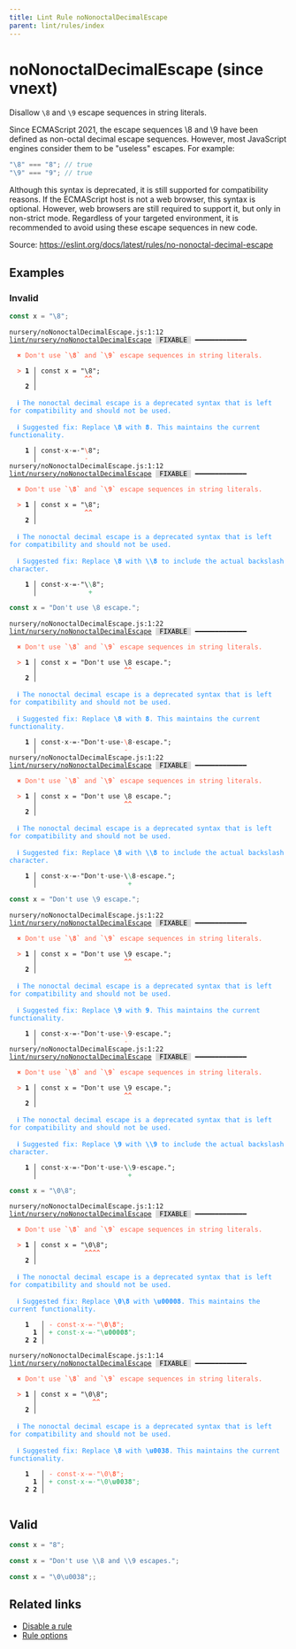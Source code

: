 ```yaml
---
title: Lint Rule noNonoctalDecimalEscape
parent: lint/rules/index
---
```


# noNonoctalDecimalEscape (since vnext)

Disallow `\8` and `\9` escape sequences in string literals.

Since ECMAScript 2021, the escape sequences \8 and \9 have been defined as non-octal decimal escape sequences.
However, most JavaScript engines consider them to be "useless" escapes. For example:

```jsx
"\8" === "8"; // true
"\9" === "9"; // true
```

Although this syntax is deprecated, it is still supported for compatibility reasons.
If the ECMAScript host is not a web browser, this syntax is optional.
However, web browsers are still required to support it, but only in non-strict mode.
Regardless of your targeted environment, it is recommended to avoid using these escape sequences in new code.

Source: https://eslint.org/docs/latest/rules/no-nonoctal-decimal-escape

## Examples

### Invalid

```jsx
const x = "\8";
```

<pre class="language-text"><code class="language-text">nursery/noNonoctalDecimalEscape.js:1:12 <a href="https://docs.rome.tools/lint/rules/noNonoctalDecimalEscape">lint/nursery/noNonoctalDecimalEscape</a> <span style="color: #000; background-color: #ddd;"> FIXABLE </span> ━━━━━━━━━━━━━

<strong><span style="color: Tomato;">  </span></strong><strong><span style="color: Tomato;">✖</span></strong> <span style="color: Tomato;">Don't use </span><span style="color: Tomato;"><strong>`\8`</strong></span><span style="color: Tomato;"> and </span><span style="color: Tomato;"><strong>`\9`</strong></span><span style="color: Tomato;"> escape sequences in string literals.</span>
  
<strong><span style="color: Tomato;">  </span></strong><strong><span style="color: Tomato;">&gt;</span></strong> <strong>1 │ </strong>const x = &quot;\8&quot;;
   <strong>   │ </strong>           <strong><span style="color: Tomato;">^</span></strong><strong><span style="color: Tomato;">^</span></strong>
    <strong>2 │ </strong>
  
<strong><span style="color: rgb(38, 148, 255);">  </span></strong><strong><span style="color: rgb(38, 148, 255);">ℹ</span></strong> <span style="color: rgb(38, 148, 255);">The nonoctal decimal escape is a deprecated syntax that is left for compatibility and should not be used.</span>
  
<strong><span style="color: rgb(38, 148, 255);">  </span></strong><strong><span style="color: rgb(38, 148, 255);">ℹ</span></strong> <span style="color: rgb(38, 148, 255);">Suggested fix</span><span style="color: rgb(38, 148, 255);">: </span><span style="color: rgb(38, 148, 255);">Replace </span><span style="color: rgb(38, 148, 255);"><strong>\8</strong></span><span style="color: rgb(38, 148, 255);"> with </span><span style="color: rgb(38, 148, 255);"><strong>8</strong></span><span style="color: rgb(38, 148, 255);">. This maintains the current functionality.</span>
  
<strong>  </strong><strong>  1 │ </strong>const<span style="opacity: 0.8;">·</span>x<span style="opacity: 0.8;">·</span>=<span style="opacity: 0.8;">·</span>&quot;<span style="color: Tomato;">\</span>8&quot;;
<strong>  </strong><strong>    │ </strong>           <span style="color: Tomato;">-</span>   
nursery/noNonoctalDecimalEscape.js:1:12 <a href="https://docs.rome.tools/lint/rules/noNonoctalDecimalEscape">lint/nursery/noNonoctalDecimalEscape</a> <span style="color: #000; background-color: #ddd;"> FIXABLE </span> ━━━━━━━━━━━━━

<strong><span style="color: Tomato;">  </span></strong><strong><span style="color: Tomato;">✖</span></strong> <span style="color: Tomato;">Don't use </span><span style="color: Tomato;"><strong>`\8`</strong></span><span style="color: Tomato;"> and </span><span style="color: Tomato;"><strong>`\9`</strong></span><span style="color: Tomato;"> escape sequences in string literals.</span>
  
<strong><span style="color: Tomato;">  </span></strong><strong><span style="color: Tomato;">&gt;</span></strong> <strong>1 │ </strong>const x = &quot;\8&quot;;
   <strong>   │ </strong>           <strong><span style="color: Tomato;">^</span></strong><strong><span style="color: Tomato;">^</span></strong>
    <strong>2 │ </strong>
  
<strong><span style="color: rgb(38, 148, 255);">  </span></strong><strong><span style="color: rgb(38, 148, 255);">ℹ</span></strong> <span style="color: rgb(38, 148, 255);">The nonoctal decimal escape is a deprecated syntax that is left for compatibility and should not be used.</span>
  
<strong><span style="color: rgb(38, 148, 255);">  </span></strong><strong><span style="color: rgb(38, 148, 255);">ℹ</span></strong> <span style="color: rgb(38, 148, 255);">Suggested fix</span><span style="color: rgb(38, 148, 255);">: </span><span style="color: rgb(38, 148, 255);">Replace </span><span style="color: rgb(38, 148, 255);"><strong>\8</strong></span><span style="color: rgb(38, 148, 255);"> with </span><span style="color: rgb(38, 148, 255);"><strong>\\8</strong></span><span style="color: rgb(38, 148, 255);"> to include the actual backslash character.</span>
  
<strong>  </strong><strong>  1 │ </strong>const<span style="opacity: 0.8;">·</span>x<span style="opacity: 0.8;">·</span>=<span style="opacity: 0.8;">·</span>&quot;\<span style="color: MediumSeaGreen;">\</span>8&quot;;
<strong>  </strong><strong>    │ </strong>            <span style="color: MediumSeaGreen;">+</span>   
</code></pre>

```jsx
const x = "Don't use \8 escape.";
```

<pre class="language-text"><code class="language-text">nursery/noNonoctalDecimalEscape.js:1:22 <a href="https://docs.rome.tools/lint/rules/noNonoctalDecimalEscape">lint/nursery/noNonoctalDecimalEscape</a> <span style="color: #000; background-color: #ddd;"> FIXABLE </span> ━━━━━━━━━━━━━

<strong><span style="color: Tomato;">  </span></strong><strong><span style="color: Tomato;">✖</span></strong> <span style="color: Tomato;">Don't use </span><span style="color: Tomato;"><strong>`\8`</strong></span><span style="color: Tomato;"> and </span><span style="color: Tomato;"><strong>`\9`</strong></span><span style="color: Tomato;"> escape sequences in string literals.</span>
  
<strong><span style="color: Tomato;">  </span></strong><strong><span style="color: Tomato;">&gt;</span></strong> <strong>1 │ </strong>const x = &quot;Don't use \8 escape.&quot;;
   <strong>   │ </strong>                     <strong><span style="color: Tomato;">^</span></strong><strong><span style="color: Tomato;">^</span></strong>
    <strong>2 │ </strong>
  
<strong><span style="color: rgb(38, 148, 255);">  </span></strong><strong><span style="color: rgb(38, 148, 255);">ℹ</span></strong> <span style="color: rgb(38, 148, 255);">The nonoctal decimal escape is a deprecated syntax that is left for compatibility and should not be used.</span>
  
<strong><span style="color: rgb(38, 148, 255);">  </span></strong><strong><span style="color: rgb(38, 148, 255);">ℹ</span></strong> <span style="color: rgb(38, 148, 255);">Suggested fix</span><span style="color: rgb(38, 148, 255);">: </span><span style="color: rgb(38, 148, 255);">Replace </span><span style="color: rgb(38, 148, 255);"><strong>\8</strong></span><span style="color: rgb(38, 148, 255);"> with </span><span style="color: rgb(38, 148, 255);"><strong>8</strong></span><span style="color: rgb(38, 148, 255);">. This maintains the current functionality.</span>
  
<strong>  </strong><strong>  1 │ </strong>const<span style="opacity: 0.8;">·</span>x<span style="opacity: 0.8;">·</span>=<span style="opacity: 0.8;">·</span>&quot;Don't<span style="opacity: 0.8;">·</span>use<span style="opacity: 0.8;">·</span><span style="color: Tomato;">\</span>8<span style="opacity: 0.8;">·</span>escape.&quot;;
<strong>  </strong><strong>    │ </strong>                     <span style="color: Tomato;">-</span>           
nursery/noNonoctalDecimalEscape.js:1:22 <a href="https://docs.rome.tools/lint/rules/noNonoctalDecimalEscape">lint/nursery/noNonoctalDecimalEscape</a> <span style="color: #000; background-color: #ddd;"> FIXABLE </span> ━━━━━━━━━━━━━

<strong><span style="color: Tomato;">  </span></strong><strong><span style="color: Tomato;">✖</span></strong> <span style="color: Tomato;">Don't use </span><span style="color: Tomato;"><strong>`\8`</strong></span><span style="color: Tomato;"> and </span><span style="color: Tomato;"><strong>`\9`</strong></span><span style="color: Tomato;"> escape sequences in string literals.</span>
  
<strong><span style="color: Tomato;">  </span></strong><strong><span style="color: Tomato;">&gt;</span></strong> <strong>1 │ </strong>const x = &quot;Don't use \8 escape.&quot;;
   <strong>   │ </strong>                     <strong><span style="color: Tomato;">^</span></strong><strong><span style="color: Tomato;">^</span></strong>
    <strong>2 │ </strong>
  
<strong><span style="color: rgb(38, 148, 255);">  </span></strong><strong><span style="color: rgb(38, 148, 255);">ℹ</span></strong> <span style="color: rgb(38, 148, 255);">The nonoctal decimal escape is a deprecated syntax that is left for compatibility and should not be used.</span>
  
<strong><span style="color: rgb(38, 148, 255);">  </span></strong><strong><span style="color: rgb(38, 148, 255);">ℹ</span></strong> <span style="color: rgb(38, 148, 255);">Suggested fix</span><span style="color: rgb(38, 148, 255);">: </span><span style="color: rgb(38, 148, 255);">Replace </span><span style="color: rgb(38, 148, 255);"><strong>\8</strong></span><span style="color: rgb(38, 148, 255);"> with </span><span style="color: rgb(38, 148, 255);"><strong>\\8</strong></span><span style="color: rgb(38, 148, 255);"> to include the actual backslash character.</span>
  
<strong>  </strong><strong>  1 │ </strong>const<span style="opacity: 0.8;">·</span>x<span style="opacity: 0.8;">·</span>=<span style="opacity: 0.8;">·</span>&quot;Don't<span style="opacity: 0.8;">·</span>use<span style="opacity: 0.8;">·</span>\<span style="color: MediumSeaGreen;">\</span>8<span style="opacity: 0.8;">·</span>escape.&quot;;
<strong>  </strong><strong>    │ </strong>                      <span style="color: MediumSeaGreen;">+</span>           
</code></pre>

```jsx
const x = "Don't use \9 escape.";
```

<pre class="language-text"><code class="language-text">nursery/noNonoctalDecimalEscape.js:1:22 <a href="https://docs.rome.tools/lint/rules/noNonoctalDecimalEscape">lint/nursery/noNonoctalDecimalEscape</a> <span style="color: #000; background-color: #ddd;"> FIXABLE </span> ━━━━━━━━━━━━━

<strong><span style="color: Tomato;">  </span></strong><strong><span style="color: Tomato;">✖</span></strong> <span style="color: Tomato;">Don't use </span><span style="color: Tomato;"><strong>`\8`</strong></span><span style="color: Tomato;"> and </span><span style="color: Tomato;"><strong>`\9`</strong></span><span style="color: Tomato;"> escape sequences in string literals.</span>
  
<strong><span style="color: Tomato;">  </span></strong><strong><span style="color: Tomato;">&gt;</span></strong> <strong>1 │ </strong>const x = &quot;Don't use \9 escape.&quot;;
   <strong>   │ </strong>                     <strong><span style="color: Tomato;">^</span></strong><strong><span style="color: Tomato;">^</span></strong>
    <strong>2 │ </strong>
  
<strong><span style="color: rgb(38, 148, 255);">  </span></strong><strong><span style="color: rgb(38, 148, 255);">ℹ</span></strong> <span style="color: rgb(38, 148, 255);">The nonoctal decimal escape is a deprecated syntax that is left for compatibility and should not be used.</span>
  
<strong><span style="color: rgb(38, 148, 255);">  </span></strong><strong><span style="color: rgb(38, 148, 255);">ℹ</span></strong> <span style="color: rgb(38, 148, 255);">Suggested fix</span><span style="color: rgb(38, 148, 255);">: </span><span style="color: rgb(38, 148, 255);">Replace </span><span style="color: rgb(38, 148, 255);"><strong>\9</strong></span><span style="color: rgb(38, 148, 255);"> with </span><span style="color: rgb(38, 148, 255);"><strong>9</strong></span><span style="color: rgb(38, 148, 255);">. This maintains the current functionality.</span>
  
<strong>  </strong><strong>  1 │ </strong>const<span style="opacity: 0.8;">·</span>x<span style="opacity: 0.8;">·</span>=<span style="opacity: 0.8;">·</span>&quot;Don't<span style="opacity: 0.8;">·</span>use<span style="opacity: 0.8;">·</span><span style="color: Tomato;">\</span>9<span style="opacity: 0.8;">·</span>escape.&quot;;
<strong>  </strong><strong>    │ </strong>                     <span style="color: Tomato;">-</span>           
nursery/noNonoctalDecimalEscape.js:1:22 <a href="https://docs.rome.tools/lint/rules/noNonoctalDecimalEscape">lint/nursery/noNonoctalDecimalEscape</a> <span style="color: #000; background-color: #ddd;"> FIXABLE </span> ━━━━━━━━━━━━━

<strong><span style="color: Tomato;">  </span></strong><strong><span style="color: Tomato;">✖</span></strong> <span style="color: Tomato;">Don't use </span><span style="color: Tomato;"><strong>`\8`</strong></span><span style="color: Tomato;"> and </span><span style="color: Tomato;"><strong>`\9`</strong></span><span style="color: Tomato;"> escape sequences in string literals.</span>
  
<strong><span style="color: Tomato;">  </span></strong><strong><span style="color: Tomato;">&gt;</span></strong> <strong>1 │ </strong>const x = &quot;Don't use \9 escape.&quot;;
   <strong>   │ </strong>                     <strong><span style="color: Tomato;">^</span></strong><strong><span style="color: Tomato;">^</span></strong>
    <strong>2 │ </strong>
  
<strong><span style="color: rgb(38, 148, 255);">  </span></strong><strong><span style="color: rgb(38, 148, 255);">ℹ</span></strong> <span style="color: rgb(38, 148, 255);">The nonoctal decimal escape is a deprecated syntax that is left for compatibility and should not be used.</span>
  
<strong><span style="color: rgb(38, 148, 255);">  </span></strong><strong><span style="color: rgb(38, 148, 255);">ℹ</span></strong> <span style="color: rgb(38, 148, 255);">Suggested fix</span><span style="color: rgb(38, 148, 255);">: </span><span style="color: rgb(38, 148, 255);">Replace </span><span style="color: rgb(38, 148, 255);"><strong>\9</strong></span><span style="color: rgb(38, 148, 255);"> with </span><span style="color: rgb(38, 148, 255);"><strong>\\9</strong></span><span style="color: rgb(38, 148, 255);"> to include the actual backslash character.</span>
  
<strong>  </strong><strong>  1 │ </strong>const<span style="opacity: 0.8;">·</span>x<span style="opacity: 0.8;">·</span>=<span style="opacity: 0.8;">·</span>&quot;Don't<span style="opacity: 0.8;">·</span>use<span style="opacity: 0.8;">·</span>\<span style="color: MediumSeaGreen;">\</span>9<span style="opacity: 0.8;">·</span>escape.&quot;;
<strong>  </strong><strong>    │ </strong>                      <span style="color: MediumSeaGreen;">+</span>           
</code></pre>

```jsx
const x = "\0\8";
```

<pre class="language-text"><code class="language-text">nursery/noNonoctalDecimalEscape.js:1:12 <a href="https://docs.rome.tools/lint/rules/noNonoctalDecimalEscape">lint/nursery/noNonoctalDecimalEscape</a> <span style="color: #000; background-color: #ddd;"> FIXABLE </span> ━━━━━━━━━━━━━

<strong><span style="color: Tomato;">  </span></strong><strong><span style="color: Tomato;">✖</span></strong> <span style="color: Tomato;">Don't use </span><span style="color: Tomato;"><strong>`\8`</strong></span><span style="color: Tomato;"> and </span><span style="color: Tomato;"><strong>`\9`</strong></span><span style="color: Tomato;"> escape sequences in string literals.</span>
  
<strong><span style="color: Tomato;">  </span></strong><strong><span style="color: Tomato;">&gt;</span></strong> <strong>1 │ </strong>const x = &quot;\0\8&quot;;
   <strong>   │ </strong>           <strong><span style="color: Tomato;">^</span></strong><strong><span style="color: Tomato;">^</span></strong><strong><span style="color: Tomato;">^</span></strong><strong><span style="color: Tomato;">^</span></strong>
    <strong>2 │ </strong>
  
<strong><span style="color: rgb(38, 148, 255);">  </span></strong><strong><span style="color: rgb(38, 148, 255);">ℹ</span></strong> <span style="color: rgb(38, 148, 255);">The nonoctal decimal escape is a deprecated syntax that is left for compatibility and should not be used.</span>
  
<strong><span style="color: rgb(38, 148, 255);">  </span></strong><strong><span style="color: rgb(38, 148, 255);">ℹ</span></strong> <span style="color: rgb(38, 148, 255);">Suggested fix</span><span style="color: rgb(38, 148, 255);">: </span><span style="color: rgb(38, 148, 255);">Replace </span><span style="color: rgb(38, 148, 255);"><strong>\0\8</strong></span><span style="color: rgb(38, 148, 255);"> with </span><span style="color: rgb(38, 148, 255);"><strong>\u00008</strong></span><span style="color: rgb(38, 148, 255);">. This maintains the current functionality.</span>
  
    <strong>1</strong>  <strong> │ </strong><span style="color: Tomato;">-</span> <span style="color: Tomato;">c</span><span style="color: Tomato;">o</span><span style="color: Tomato;">n</span><span style="color: Tomato;">s</span><span style="color: Tomato;">t</span><span style="color: Tomato;"><span style="opacity: 0.8;">·</span></span><span style="color: Tomato;">x</span><span style="color: Tomato;"><span style="opacity: 0.8;">·</span></span><span style="color: Tomato;">=</span><span style="color: Tomato;"><span style="opacity: 0.8;">·</span></span><span style="color: Tomato;">&quot;</span><span style="color: Tomato;">\</span><span style="color: Tomato;"><strong>0</strong></span><span style="color: Tomato;"><strong>\</strong></span><span style="color: Tomato;"><strong>8</strong></span><span style="color: Tomato;">&quot;</span><span style="color: Tomato;">;</span>
      <strong>1</strong><strong> │ </strong><span style="color: MediumSeaGreen;">+</span> <span style="color: MediumSeaGreen;">c</span><span style="color: MediumSeaGreen;">o</span><span style="color: MediumSeaGreen;">n</span><span style="color: MediumSeaGreen;">s</span><span style="color: MediumSeaGreen;">t</span><span style="color: MediumSeaGreen;"><span style="opacity: 0.8;">·</span></span><span style="color: MediumSeaGreen;">x</span><span style="color: MediumSeaGreen;"><span style="opacity: 0.8;">·</span></span><span style="color: MediumSeaGreen;">=</span><span style="color: MediumSeaGreen;"><span style="opacity: 0.8;">·</span></span><span style="color: MediumSeaGreen;">&quot;</span><span style="color: MediumSeaGreen;">\</span><span style="color: MediumSeaGreen;"><strong>u</strong></span><span style="color: MediumSeaGreen;"><strong>0</strong></span><span style="color: MediumSeaGreen;"><strong>0</strong></span><span style="color: MediumSeaGreen;"><strong>0</strong></span><span style="color: MediumSeaGreen;"><strong>0</strong></span><span style="color: MediumSeaGreen;"><strong>8</strong></span><span style="color: MediumSeaGreen;">&quot;</span><span style="color: MediumSeaGreen;">;</span>
    <strong>2</strong> <strong>2</strong><strong> │ </strong>  
  
nursery/noNonoctalDecimalEscape.js:1:14 <a href="https://docs.rome.tools/lint/rules/noNonoctalDecimalEscape">lint/nursery/noNonoctalDecimalEscape</a> <span style="color: #000; background-color: #ddd;"> FIXABLE </span> ━━━━━━━━━━━━━

<strong><span style="color: Tomato;">  </span></strong><strong><span style="color: Tomato;">✖</span></strong> <span style="color: Tomato;">Don't use </span><span style="color: Tomato;"><strong>`\8`</strong></span><span style="color: Tomato;"> and </span><span style="color: Tomato;"><strong>`\9`</strong></span><span style="color: Tomato;"> escape sequences in string literals.</span>
  
<strong><span style="color: Tomato;">  </span></strong><strong><span style="color: Tomato;">&gt;</span></strong> <strong>1 │ </strong>const x = &quot;\0\8&quot;;
   <strong>   │ </strong>             <strong><span style="color: Tomato;">^</span></strong><strong><span style="color: Tomato;">^</span></strong>
    <strong>2 │ </strong>
  
<strong><span style="color: rgb(38, 148, 255);">  </span></strong><strong><span style="color: rgb(38, 148, 255);">ℹ</span></strong> <span style="color: rgb(38, 148, 255);">The nonoctal decimal escape is a deprecated syntax that is left for compatibility and should not be used.</span>
  
<strong><span style="color: rgb(38, 148, 255);">  </span></strong><strong><span style="color: rgb(38, 148, 255);">ℹ</span></strong> <span style="color: rgb(38, 148, 255);">Suggested fix</span><span style="color: rgb(38, 148, 255);">: </span><span style="color: rgb(38, 148, 255);">Replace </span><span style="color: rgb(38, 148, 255);"><strong>\8</strong></span><span style="color: rgb(38, 148, 255);"> with </span><span style="color: rgb(38, 148, 255);"><strong>\u0038</strong></span><span style="color: rgb(38, 148, 255);">. This maintains the current functionality.</span>
  
    <strong>1</strong>  <strong> │ </strong><span style="color: Tomato;">-</span> <span style="color: Tomato;">c</span><span style="color: Tomato;">o</span><span style="color: Tomato;">n</span><span style="color: Tomato;">s</span><span style="color: Tomato;">t</span><span style="color: Tomato;"><span style="opacity: 0.8;">·</span></span><span style="color: Tomato;">x</span><span style="color: Tomato;"><span style="opacity: 0.8;">·</span></span><span style="color: Tomato;">=</span><span style="color: Tomato;"><span style="opacity: 0.8;">·</span></span><span style="color: Tomato;">&quot;</span><span style="color: Tomato;">\</span><span style="color: Tomato;">0</span><span style="color: Tomato;">\</span><span style="color: Tomato;"><strong>8</strong></span><span style="color: Tomato;">&quot;</span><span style="color: Tomato;">;</span>
      <strong>1</strong><strong> │ </strong><span style="color: MediumSeaGreen;">+</span> <span style="color: MediumSeaGreen;">c</span><span style="color: MediumSeaGreen;">o</span><span style="color: MediumSeaGreen;">n</span><span style="color: MediumSeaGreen;">s</span><span style="color: MediumSeaGreen;">t</span><span style="color: MediumSeaGreen;"><span style="opacity: 0.8;">·</span></span><span style="color: MediumSeaGreen;">x</span><span style="color: MediumSeaGreen;"><span style="opacity: 0.8;">·</span></span><span style="color: MediumSeaGreen;">=</span><span style="color: MediumSeaGreen;"><span style="opacity: 0.8;">·</span></span><span style="color: MediumSeaGreen;">&quot;</span><span style="color: MediumSeaGreen;">\</span><span style="color: MediumSeaGreen;">0</span><span style="color: MediumSeaGreen;">\</span><span style="color: MediumSeaGreen;"><strong>u</strong></span><span style="color: MediumSeaGreen;"><strong>0</strong></span><span style="color: MediumSeaGreen;"><strong>0</strong></span><span style="color: MediumSeaGreen;"><strong>3</strong></span><span style="color: MediumSeaGreen;"><strong>8</strong></span><span style="color: MediumSeaGreen;">&quot;</span><span style="color: MediumSeaGreen;">;</span>
    <strong>2</strong> <strong>2</strong><strong> │ </strong>  
  
</code></pre>

## Valid

```jsx
const x = "8";
```

```jsx
const x = "Don't use \\8 and \\9 escapes.";
```

```jsx
const x = "\0\u0038";;
```

## Related links

- [Disable a rule](/linter/#disable-a-lint-rule)
- [Rule options](/linter/#rule-options)

